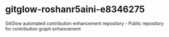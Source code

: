 # gitglow-roshanr5aini-e8346275
GitGlow automated contribution enhancement repository - Public repository for contribution graph enhancement
